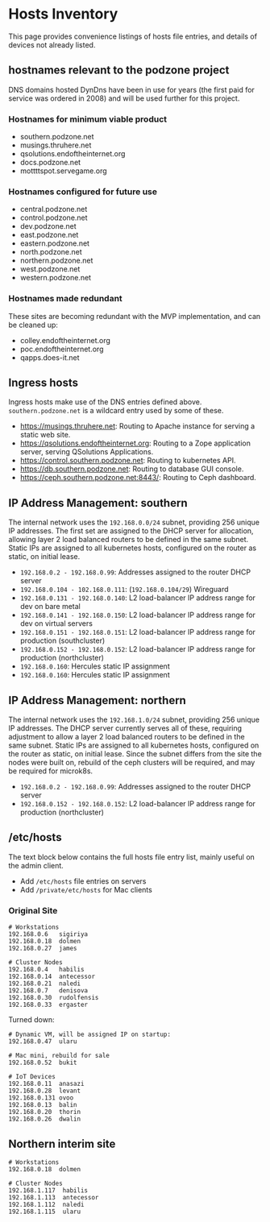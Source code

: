 # Hosts Inventory

This page provides convenience listings of hosts file entries, and details of devices not already listed.

## hostnames relevant to the podzone project

DNS domains hosted DynDns have been in use for years (the first paid for service was ordered in 2008) and will be used further for this project.

### Hostnames for minimum viable product

- southern.podzone.net
- musings.thruhere.net
- qsolutions.endoftheinternet.org
- docs.podzone.net
- mottttspot.servegame.org

### Hostnames configured for future use

- central.podzone.net
- control.podzone.net
- dev.podzone.net
- east.podzone.net
- eastern.podzone.net
- north.podzone.net
- northern.podzone.net
- west.podzone.net
- western.podzone.net

### Hostnames made redundant

These sites are becoming redundant with the MVP implementation, and can be cleaned up:

- colley.endoftheinternet.org
- poc.endoftheinternet.org
- qapps.does-it.net

## Ingress hosts

Ingress hosts make use of the DNS entries defined above. `southern.podzone.net` is a wildcard entry used by some of these.

- <https://musings.thruhere.net>: Routing to Apache instance for serving a static web site.
- <https://qsolutions.endoftheinternet.org>: Routing to a Zope application server, serving QSolutions Applications.
- <https://control.southern.podzone.net>: Routing to kubernetes API.
- <https://db.southern.podzone.net>: Routing to database GUI console.
- <https://ceph.southern.podzone.net:8443/>: Routing to Ceph dashboard.

## IP Address Management: southern

The internal network uses the `192.168.0.0/24` subnet, providing 256 unique IP addresses. The first set are assigned to the DHCP server for allocation, allowing layer 2 load balanced routers to be defined in the same subnet. Static IPs are assigned to all kubernetes hosts, configured on the router as static, on initial lease.

- `192.168.0.2 - 192.168.0.99`: Addresses assigned to the router DHCP server
- `192.168.0.104 - 102.168.0.111`: (`192.168.0.104/29`) Wireguard
- `192.168.0.131 - 192.168.0.140`: L2 load-balancer IP address range for dev on bare metal
- `192.168.0.141 - 192.168.0.150`: L2 load-balancer IP address range for dev on virtual servers
- `192.168.0.151 - 192.168.0.151`: L2 load-balancer IP address range for production (southcluster)
- `192.168.0.152 - 192.168.0.152`: L2 load-balancer IP address range for production (northcluster)
- `192.168.0.160`: Hercules static IP assignment
- `192.168.0.160`: Hercules static IP assignment

## IP Address Management: northern

The internal network uses the `192.168.1.0/24` subnet, providing 256 unique IP addresses. The DHCP server currently serves all of these, requiring adjustment to allow a layer 2 load balanced routers to be defined in the same subnet. Static IPs are assigned to all kubernetes hosts, configured on the router as static, on initial lease. Since the subnet differs from the site the nodes were built on, rebuild of the ceph clusters will be required, and may be required for microk8s.

- `192.168.0.2 - 192.168.0.99`: Addresses assigned to the router DHCP server
- `192.168.0.152 - 192.168.0.152`: L2 load-balancer IP address range for production (northcluster)

## /etc/hosts

The text block below contains the full hosts file entry list, mainly useful on the admin client.

- Add `/etc/hosts` file entries on servers
- Add `/private/etc/hosts` for Mac clients

### Original Site

```text
# Workstations
192.168.0.6   sigiriya
192.168.0.18  dolmen
192.168.0.27  james

# Cluster Nodes
192.168.0.4   habilis
192.168.0.14  antecessor
192.168.0.21  naledi
192.168.0.7   denisova
192.168.0.30  rudolfensis
192.168.0.33  ergaster
```

Turned down:

```text
# Dynamic VM, will be assigned IP on startup:
192.168.0.47  ularu

# Mac mini, rebuild for sale
192.168.0.52  bukit

# IoT Devices
192.168.0.11  anasazi
192.168.0.28  levant
192.168.0.131 ovoo
192.168.0.13  balin
192.168.0.20  thorin
192.168.0.26  dwalin
```

## Northern interim site

```text
# Workstations
192.168.0.18  dolmen

# Cluster Nodes
192.168.1.117  habilis
192.168.1.113  antecessor
192.168.1.112  naledi
192.168.1.115  ularu
```
